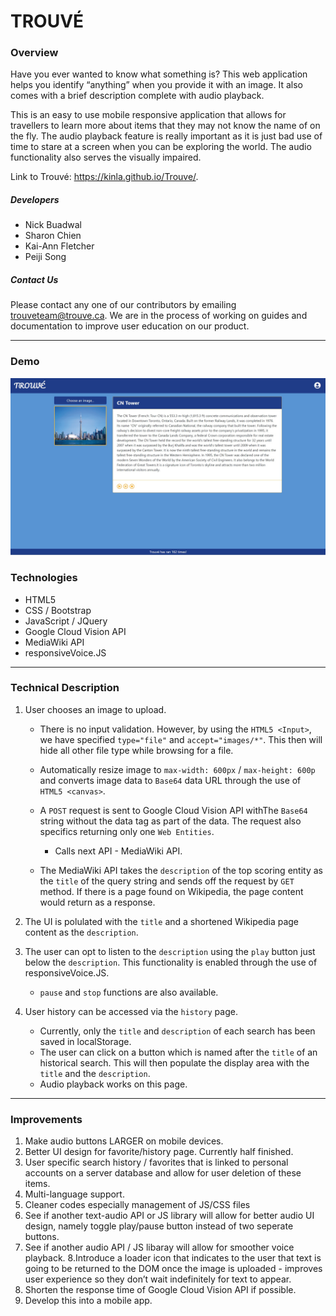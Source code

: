 # TROUVÉ

### Overview

Have you ever wanted to know what something is? This web application helps you identify “anything” when you provide it with an image. It also comes with a brief description complete with audio playback.

This is an easy to use mobile responsive application that allows for travellers to learn more about items that they may not know the name of on the fly. The audio playback feature is really important as it is just bad use of time to stare at a screen when you can be exploring the world. The audio functionality also serves the visually impaired.

Link to Trouvé: https://kinla.github.io/Trouve/.

##### Developers
* Nick Buadwal
* Sharon Chien
* Kai-Ann Fletcher
* Peiji Song

##### Contact Us
Please contact any one of our contributors by emailing trouveteam@trouve.ca.
We are in the process of working on guides and documentation to improve user education on our product.

- - -

### Demo
[![demo](https://github.com/Kinla/Trouve/blob/master/trouvejpg.jpg)](https://www.youtube.com/watch?v=SPhVjqD5dSw&feature=youtu.be)

### Technologies
- HTML5
- CSS / Bootstrap
- JavaScript / JQuery
- Google Cloud Vision API
- MediaWiki API
- responsiveVoice.JS

- - -

### Technical Description

1. User chooses an image to upload.
   * There is no input validation. However, by using the `HTML5 <Input>`, we have specified `type="file"` and `accept="images/*"`. This then will hide all other file type while browsing for a file.

   * Automatically resize image to `max-width: 600px` / `max-height: 600p` and converts image data to `Base64` data URL through the use of `HTML5 <canvas>`.  

   * A `POST` request is sent to Google Cloud Vision API withThe `Base64` string without the data tag as part of the data. The request also specifics returning only one `Web Entities`.
      * Calls next API - MediaWiki API.

   * The MediaWiki API takes the `description` of the top scoring entity as the `title` of the query string and sends off the request by `GET` method. If there is a page found on Wikipedia, the page content would return as a response.
   
2. The UI is polulated with the `title` and a shortened Wikipedia page content as the `description`.
3. The user can opt to listen to the `description` using the `play` button just below the `description`. This functionality is enabled through the use of responsiveVoice.JS.
   * `pause` and `stop` functions are also available.
4. User history can be accessed via the `history` page.
   * Currently, only the `title` and `description` of each search has been saved in localStorage.
   * The user can click on a button which is named after the `title` of an historical search. This will then populate the display area with the `title` and the `description`. 
   * Audio playback works on this page.

- - -

### Improvements
1. Make audio buttons LARGER on mobile devices.
2. Better UI design for favorite/history page. Currently half finished.
3. User specific search history / favorites that is linked to personal accounts on a server database and allow for user deletion of these items.
4. Multi-language support.
5. Cleaner codes especially management of JS/CSS files
6. See if another text-audio API or JS library will allow for better audio UI design, namely toggle play/pause button instead of two seperate buttons.
7. See if another audio API / JS libaray will allow for smoother voice playback.
8.Introduce a loader icon that indicates to the user that text is going to be returned to the DOM once the image is uploaded - improves user experience so they don’t wait indefinitely for text to appear.
9. Shorten the response time of Google Cloud Vision API if possible.
10. Develop this into a mobile app.










